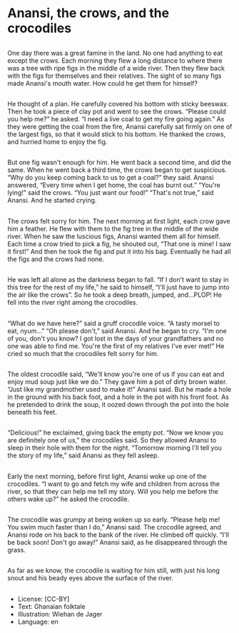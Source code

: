 # Anansi, the crows, and the crocodiles

##
One day there was a great famine
in the land. No one had anything to
eat except the crows.
Each morning they flew a long
distance to where there was a tree
with ripe figs in the middle of a wide
river. Then they flew back with the
figs for themselves and their
relatives.
The sight of so many figs made
Anansi's mouth water. How could he
get them for himself?

##
He thought of a plan.
He carefully covered his bottom
with sticky beeswax. Then he took a
piece of clay pot and went to see
the crows.
“Please could you help me?” he
asked. “I need a live coal to get my
fire going again.”
As they were getting the coal from
the fire, Anansi carefully sat firmly
on one of the largest figs, so that it
would stick to his bottom. He
thanked the crows, and hurried
home to enjoy the fig.

##
But one fig wasn't enough for him.
He went back a second time, and
did the same. When he went back a
third time, the crows began to get
suspicious.
“Why do you keep coming back to
us to get a coal?” they said. Anansi
answered, “Every time when I get
home, the coal has burnt out.”
“You're lying!” said the crows. “You
just want our food!”
“That's not true,” said Anansi.
And he started crying.

##
The crows felt sorry for him. The
next morning at first light, each
crow gave him a feather. He flew
with them to the fig tree in the
middle of the wide river. When he
saw the luscious figs, Anansi
wanted them all for himself.
Each time a crow tried to pick a fig,
he shouted out, “That one is mine! I
saw it first!” And then he took the
fig and put it into his bag.
Eventually he had all the figs and
the crows had none.

##
He was left all alone as the
darkness began to fall.
“If I don't want to stay in this tree
for the rest of my life,” he said to
himself, “I'll just have to jump into
the air like the crows”.
So he took a deep breath, jumped,
and...PLOP!
He fell into the river right among
the crocodiles.

##
“What do we have here?” said a
gruff crocodile voice. “A tasty
morsel to eat, nyum...”
“Oh please don't,” said Anansi. And
he began to cry. “I'm one of you,
don't you know? I got lost in the
days of your grandfathers and no
one was able to find me. You're the
first of my relatives I've ever met!”
He cried so much that the
crocodiles felt sorry for him.

##
The oldest crocodile said, “We'll
know you're one of us if you can eat
and enjoy mud soup just like we
do.”
They gave him a pot of dirty brown
water. “Just like my grandmother
used to make it!” Anansi said.
But he made a hole in the ground
with his back foot, and a hole in the
pot with his front foot. As he
pretended to drink the soup, it
oozed down through the pot into
the hole beneath his feet.

##
“Delicious!” he exclaimed, giving
back the empty pot.
“Now we know you are definitely
one of us,” the crocodiles said.
So they allowed Anansi to sleep in
their hole with them for the night.
“Tomorrow morning I'll tell you the
story of my life,” said Anansi as
they fell asleep.

##
Early the next morning, before first
light, Anansi woke up one of the
crocodiles.
“I want to go and fetch my wife and
children from across the river, so
that they can help me tell my story.
Will you help me before the others
wake up?” he asked the crocodile.

##
The crocodile was grumpy at being
woken up so early.
“Please help me! You swim much
faster than I do,” Anansi said.
The crocodile agreed, and Anansi
rode on his back to the bank of the
river.
He climbed off quickly. “I'll be back
soon! Don't go away!” Anansi said,
as he disappeared through the
grass.

##
As far as we know, the crocodile is
waiting for him still, with just his
long snout and his beady eyes
above the surface of the river.

##
* License: [CC-BY]
* Text: Ghanaian folktale
* Illustration: Wiehan de Jager
* Language: en
